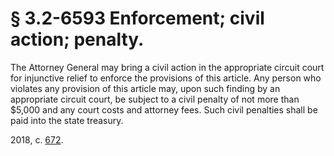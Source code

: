 # § 3.2-6593 Enforcement; civil action; penalty.

<p>The Attorney General may bring a civil action in the appropriate circuit court for injunctive relief to enforce the provisions of this article. Any person who violates any provision of this article may, upon such finding by an appropriate circuit court, be subject to a civil penalty of not more than $5,000 and any court costs and attorney fees. Such civil penalties shall be paid into the state treasury.</p><p>2018, c. <a href='http://lis.virginia.gov/cgi-bin/legp604.exe?181+ful+CHAP0672'>672</a>.</p>